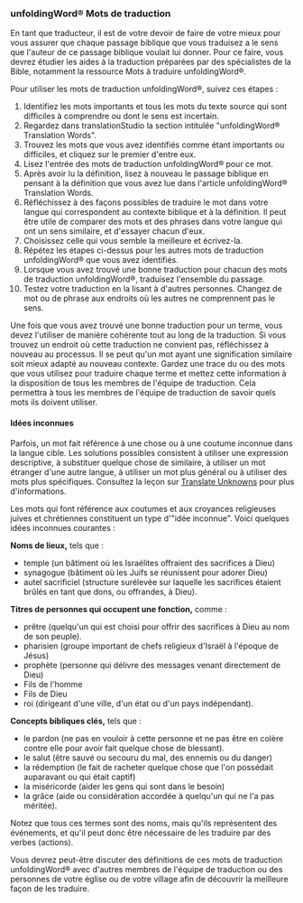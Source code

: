 ### unfoldingWord® Mots de traduction

En tant que traducteur, il est de votre devoir de faire de votre mieux pour vous assurer que chaque passage biblique que vous traduisez a le sens que l'auteur de ce passage biblique voulait lui donner. Pour ce faire, vous devrez étudier les aides à la traduction préparées par des spécialistes de la Bible, notamment la ressource Mots à traduire unfoldingWord®.

Pour utiliser les mots de traduction unfoldingWord®, suivez ces étapes :

1. Identifiez les mots importants et tous les mots du texte source qui sont difficiles à comprendre ou dont le sens est incertain.
2. Regardez dans translationStudio la section intitulée "unfoldingWord® Translation Words".
3. Trouvez les mots que vous avez identifiés comme étant importants ou difficiles, et cliquez sur le premier d'entre eux.
4. Lisez l'entrée des mots de traduction unfoldingWord® pour ce mot.
5. Après avoir lu la définition, lisez à nouveau le passage biblique en pensant à la définition que vous avez lue dans l'article unfoldingWord® Translation Words.
6. Réfléchissez à des façons possibles de traduire le mot dans votre langue qui correspondent au contexte biblique et à la définition. Il peut être utile de comparer des mots et des phrases dans votre langue qui ont un sens similaire, et d'essayer chacun d'eux.
7. Choisissez celle qui vous semble la meilleure et écrivez-la.
8. Répétez les étapes ci-dessus pour les autres mots de traduction unfoldingWord® que vous avez identifiés.
9. Lorsque vous avez trouvé une bonne traduction pour chacun des mots de traduction unfoldingWord®, traduisez l'ensemble du passage.
10. Testez votre traduction en la lisant à d'autres personnes. Changez de mot ou de phrase aux endroits où les autres ne comprennent pas le sens.

Une fois que vous avez trouvé une bonne traduction pour un terme, vous devez l'utiliser de manière cohérente tout au long de la traduction. Si vous trouvez un endroit où cette traduction ne convient pas, réfléchissez à nouveau au processus. Il se peut qu'un mot ayant une signification similaire soit mieux adapté au nouveau contexte. Gardez une trace du ou des mots que vous utilisez pour traduire chaque terme et mettez cette information à la disposition de tous les membres de l'équipe de traduction. Cela permettra à tous les membres de l'équipe de traduction de savoir quels mots ils doivent utiliser.

#### Idées inconnues

Parfois, un mot fait référence à une chose ou à une coutume inconnue dans la langue cible. Les solutions possibles consistent à utiliser une expression descriptive, à substituer quelque chose de similaire, à utiliser un mot étranger d'une autre langue, à utiliser un mot plus général ou à utiliser des mots plus spécifiques. Consultez la leçon sur [Translate Unknowns](../translate-unknown/01.md) pour plus d'informations.

Les mots qui font référence aux coutumes et aux croyances religieuses juives et chrétiennes constituent un type d'"idée inconnue". Voici quelques idées inconnues courantes :

**Noms de lieux,** tels que :

* temple (un bâtiment où les Israélites offraient des sacrifices à Dieu)
* synagogue (bâtiment où les Juifs se réunissent pour adorer Dieu)
* autel sacrificiel (structure surélevée sur laquelle les sacrifices étaient brûlés en tant que dons, ou offrandes, à Dieu).

**Titres de personnes qui occupent une fonction,** comme :

* prêtre (quelqu'un qui est choisi pour offrir des sacrifices à Dieu au nom de son peuple).
* pharisien (groupe important de chefs religieux d'Israël à l'époque de Jésus)
* prophète (personne qui délivre des messages venant directement de Dieu)
* Fils de l'homme
* Fils de Dieu
* roi (dirigeant d'une ville, d'un état ou d'un pays indépendant).

**Concepts bibliques clés,** tels que :

* le pardon (ne pas en vouloir à cette personne et ne pas être en colère contre elle pour avoir fait quelque chose de blessant).
* le salut (être sauvé ou secouru du mal, des ennemis ou du danger)
* la rédemption (le fait de racheter quelque chose que l'on possédait auparavant ou qui était captif)
* la miséricorde (aider les gens qui sont dans le besoin)
* la grâce (aide ou considération accordée à quelqu'un qui ne l'a pas méritée).

Notez que tous ces termes sont des noms, mais qu'ils représentent des événements, et qu'il peut donc être nécessaire de les traduire par des verbes (actions).

Vous devrez peut-être discuter des définitions de ces mots de traduction unfoldingWord® avec d'autres membres de l'équipe de traduction ou des personnes de votre église ou de votre village afin de découvrir la meilleure façon de les traduire.
